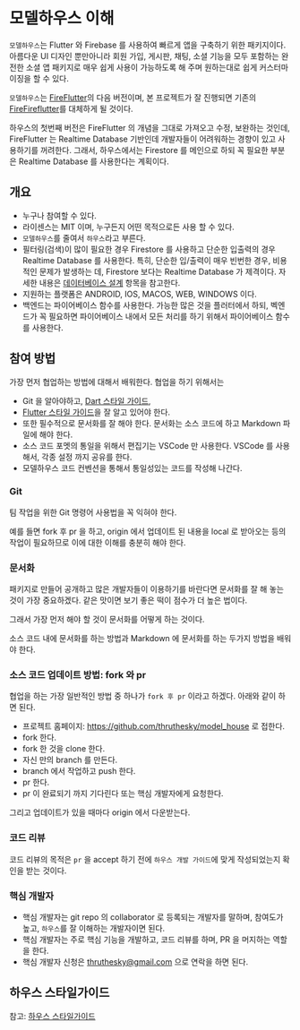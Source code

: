 # 모델하우스 이해

`모델하우스`는 Flutter 와 Firebase 를 사용하여 빠르게 앱을 구축하기 위한 패키지이다. 아름다운 UI 디자인 뿐만아니라 회원 가입, 게시판, 채팅, 소셜 기능을 모두 포함하는 완전한 소셜 앱 패키지로 매우 쉽게 사용이 가능하도록 해 주며 원하는대로 쉽게 커스터마이징을 할 수 있다.

`모델하우스`는 [FireFlutter](https://thruthesky.github.io/fireflutter/korean/)의 다음 버전이며, 본 프로젝트가 잘 진행되면 기존의 [FireFireflutter](https://thruthesky.github.io/fireflutter/korean/)를 대체하게 될 것이다.

하우스의 첫번째 버전은 FireFlutter 의 개념을 그대로 가져오고 수정, 보완하는 것인데, FireFlutter 는 Realtime Database 기반인데 개발자들이 어려워하는 경향이 있고 사용하기를 꺼려한다. 그래서, 하우스에서는 Firestore 를 메인으로 하되 꼭 필요한 부분은 Realtime Database 를 사용한다는 계획이다.



## 개요

- 누구나 참여할 수 있다.
- 라이센스는 MIT 이며, 누구든지 어떤 목적으로든 사용 할 수 있다.
- `모델하우스`를 줄여서 `하우스`라고 부른다.
- 필터링(검색)이 많이 필요한 경우 Firestore 를 사용하고 단순한 입출력의 경우 Realtime Database 를 사용한다. 특히, 단순한 입/출력이 매우 빈번한 경우, 비용적인 문제가 발생하는 데, Firestore 보다는 Realtime Database 가 제격이다. 자세한 내용은 [데이터베이스 설계](./database.md) 항목을 참고한다.
- 지원하는 플랫폼은 ANDROID, IOS, MACOS, WEB, WINDOWS 이다.
- 백엔드는 파이어베이스 함수를 사용한다. 가능한 많은 것을 플러터에서 하되, 벡엔드가 꼭 필요하면 파이어베이스 내에서 모든 처리를 하기 위해서 파이어베이스 함수를 사용한다.


## 참여 방법

가장 먼저 협업하는 방법에 대해서 배워한다. 협업을 하기 위해서는

- Git 을 알아야하고, [Dart 스타일 가이드](https://dart-ko.dev/guides/language/effective-dart),
- [Flutter 스타일 가이드](https://github.com/flutter/flutter/blob/master/docs/contributing/Style-guide-for-Flutter-repo.md)을 잘 알고 있어야 한다.
- 또한 필수적으로 문서화를 잘 해야 한다. 문서화는 소스 코드에 하고 Markdown 파일에 해야 한다.
- 소스 코드 포멧의 통일을 위해서 편집기는 VSCode 만 사용한다. VSCode 를 사용해서, 각종 설정 까지 공유를 한다. 
- 모델하우스 코드 컨벤션을 통해서 통일성있는 코드를 작성해 나간다.

### Git

팀 작업을 위한 Git 명령어 사용법을 꼭 익혀야 한다.

예를 들면 fork 후 pr 을 하고, origin 에서 업데이트 된 내용을 local 로 받아오는 등의 작업이 필요하므로 이에 대한 이해를 충분히 해야 한다.


### 문서화

패키지로 만들어 공개하고 많은 개발자들이 이용하기를 바란다면 문서화를 잘 해 놓는 것이 가장 중요하겠다. 같은 맛이면 보기 좋은 떡이 점수가 더 높은 법이다.

그래서 가장 먼저 해야 할 것이 문서화를 어떻게 하는 것이다.

소스 코드 내에 문서화를 하는 방법과 Markdown 에 문서화를 하는 두가지 방법을 배워야 한다.


### 소스 코드 업데이트 방법: fork 와 pr

협업을 하는 가장 일반적인 방법 중 하나가 `fork 후 pr` 이라고 하겠다. 아래와 같이 하면 된다.

- 프로젝트 홈페이지: https://github.com/thruthesky/model_house 로 접한다.
- fork 한다.
- fork 한 것을 clone 한다.
- 자신 만의 branch 를 만든다.
- branch 에서 작업하고 push 한다.
- pr 한다.
- pr 이 완료되기 까지 기다린다 또는 핵심 개발자에게 요청한다.

그리고 업데이트가 있을 때마다 origin 에서 다운받는다.



### 코드 리뷰

코드 리뷰의 목적은 `pr` 을 accept 하기 전에 `하우스 개발 가이드`에 맞게 작성되었는지 확인을 받는 것이다.



### 핵심 개발자

- 핵심 개발자는 git repo 의 collaborator 로 등록되는 개발자를 말하며, 참여도가 높고, `하우스`를 잘 이해하는 개발자이면 된다.
- 핵심 개발자는 주로 핵심 기능을 개발하고, 코드 리뷰를 하며, PR 을 머지하는 역할을 한다.
- 핵심 개발자 신청은 thruthesky@gmail.com 으로 연락을 하면 된다.



## 하우스 스타일가이드

참고: [하우스 스타일가이드](./style_guide.md)


